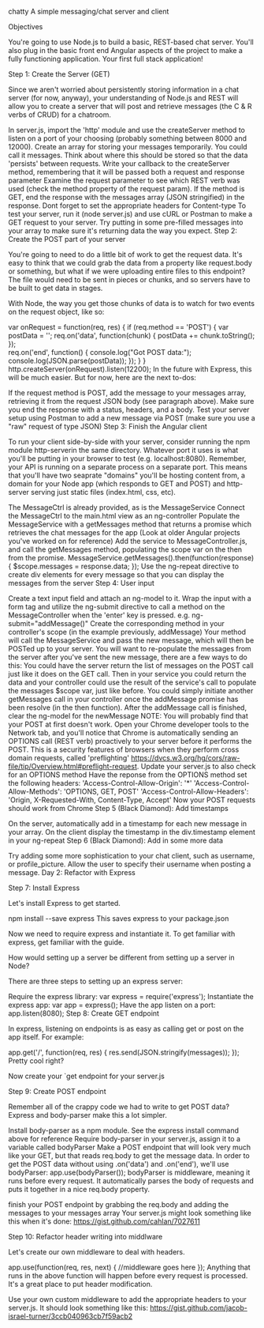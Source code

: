 chatty
A simple messaging/chat server and client

Objectives

You're going to use Node.js to build a basic, REST-based chat server. You'll also plug in the basic front end Angular aspects of the project to make a fully functioning application. Your first full stack application!

Step 1: Create the Server (GET)

Since we aren't worried about persistently storing information in a chat server (for now, anyway), your understanding of Node.js and REST will allow you to create a server that will post and retrieve messages (the C & R verbs of CRUD) for a chatroom.

In server.js, import the 'http' module and use the createServer method to listen on a port of your choosing (probably something between 8000 and 12000).
Create an array for storing your messages temporarily. You could call it messages. Think about where this should be stored so that the data 'persists' between requests.
Write your callback to the createServer method, remembering that it will be passed both a request and response parameter
Examine the request parameter to see which REST verb was used (check the method property of the request param).
If the method is GET, end the response with the messages array (JSON stringified) in the response.
Dont forget to set the appropriate headers for Content-type
To test your server, run it (node server.js) and use cURL or Postman to make a GET request to your server. Try putting in some pre-filled messages into your array to make sure it's returning data the way you expect.
Step 2: Create the POST part of your server

You're going to need to do a little bit of work to get the request data. It's easy to think that we could grab the data from a property like request.body or something, but what if we were uploading entire files to this endpoint? The file would need to be sent in pieces or chunks, and so servers have to be built to get data in stages.

With Node, the way you get those chunks of data is to watch for two events on the request object, like so:

var onRequest = function(req, res) {
    if (req.method == 'POST') {
       var postData = '';
       req.on('data', function(chunk) {
           postData += chunk.toString();
        });    
        req.on('end', function() {
            console.log("Got POST data:");
            console.log(JSON.parse(postData));
       });
    }
}
http.createServer(onRequest).listen(12200);
In the future with Express, this will be much easier. But for now, here are the next to-dos:

If the request method is POST, add the message to your messages array, retrieving it from the request JSON body (see paragraph above). Make sure you end the response with a status, headers, and a body.
Test your server setup using Postman to add a new message via POST (make sure you use a "raw" request of type JSON)
Step 3: Finish the Angular client

To run your client side-by-side with your server, consider running the npm module http-serverin the same directory. Whatever port it uses is what you'll be putting in your browser to test (e.g. localhost:8080). Remember, your API is running on a separate process on a separate port. This means that you'll have two seaprate "domains" you'll be hosting content from, a domain for your Node app (which responds to GET and POST) and http-server serving just static files (index.html, css, etc).

The MessageCtrl is already provided, as is the MessageService
Connect the MessageCtrl to the main.html view as an ng-controller
Populate the MessageService with a getMessages method that returns a promise which retrieves the chat messages for the app (Look at older Angular projects you've worked on for reference)
Add the service to MessageController.js, and call the getMessages method, populating the scope var on the then from the promise.
MessageService.getMessages().then(function(response) {
  $scope.messages = response.data;
});
Use the ng-repeat directive to create div elements for every message so that you can display the messages from the server
Step 4: User input

Create a text input field and attach an ng-model to it.
Wrap the input with a form tag and utilize the ng-submit directive to call a method on the MessageController when the 'enter' key is pressed. e.g. ng-submit="addMessage()"
Create the corresponding method in your controller's scope (in the example previously, addMessage)
Your method will call the MessageService and pass the new message, which will then be POSTed up to your server.
You will want to re-populate the messages from the server after you've sent the new message, there are a few ways to do this:
You could have the server return the list of messages on the POST call just like it does on the GET call. Then in your service you could return the data and your controller could use the result of the service's call to populate the messages $scope var, just like before.
You could simply initiate another getMessages call in your controller once the addMessage promise has been resolve (in the then function).
After the addMessage call is finished, clear the ng-model for the newMessage
NOTE: You will probably find that your POST at first doesn't work. Open your Chrome developer tools to the Network tab, and you'll notice that Chrome is automatically sending an OPTIONS call (REST verb) proactively to your server before it performs the POST. This is a security features of browsers when they perform cross domain requests, called 'preflighting' https://dvcs.w3.org/hg/cors/raw-file/tip/Overview.html#preflight-request.
Update your server.js to also check for an OPTIONS method
Have the reponse from the OPTIONS method set the following headers:
'Access-Control-Allow-Origin': '*'
'Access-Control-Allow-Methods': 'OPTIONS, GET, POST'
'Access-Control-Allow-Headers': 'Origin, X-Requested-With, Content-Type, Accept'
Now your POST requests should work from Chrome
Step 5 (Black Diamond): Add timestamps

On the server, automatically add in a timestamp for each new message in your array.
On the client display the timestamp in the div.timestamp element in your ng-repeat
Step 6 (Black Diamond): Add in some more data

Try adding some more sophistication to your chat client, such as username, or profile_picture. Allow the user to specify their username when posting a message.
Day 2: Refactor with Express

Step 7: Install Express

Let's install Express to get started.

npm install --save express
This saves express to your package.json

Now we need to require express and instantiate it. To get familiar with express, get familiar with the guide.

How would setting up a server be different from setting up a server in Node?

There are three steps to setting up an express server:

Require the express library: var express = require('express');
Instantiate the express app: var app = express();
Have the app listen on a port: app.listen(8080);
Step 8: Create GET endpoint

In express, listening on endpoints is as easy as calling get or post on the app itself. For example:

app.get('/', function(req, res) {
    res.send(JSON.stringify(messages));
});
Pretty cool right?

Now create your `get endpoint for your server.js

Step 9: Create POST endpoint

Remember all of the crappy code we had to write to get POST data? Express and body-parser make this a lot simpler.

Install body-parser as a npm module. See the express install command above for reference
Require body-parser in your server.js, assign it to a variable called bodyParser
Make a POST endpoint that will look very much like your GET, but that reads req.body to get the message data.
In order to get the POST data without using .on('data') and .on('end'), we'll use bodyParser:
app.use(bodyParser());
bodyParser is middleware, meaning it runs before every request. It automatically parses the body of requests and puts it together in a nice req.body property.

finish your POST endpoint by grabbing the req.body and adding the messages to your messages array
Your server.js might look something like this when it's done: https://gist.github.com/cahlan/7027611

Step 10: Refactor header writing into middlware

Let's create our own middleware to deal with headers.

app.use(function(req, res, next) {
 //middleware goes here
});
Anything that runs in the above function will happen before every request is processed. It's a great place to put header modification.

Use your own custom middleware to add the appropriate headers to your server.js. It should look something like this: https://gist.github.com/jacob-israel-turner/3ccb040963cb7f59acb2